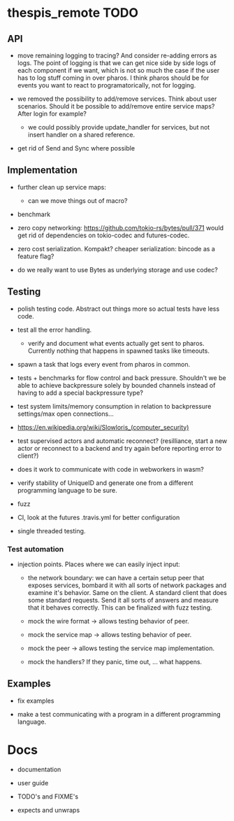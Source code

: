 # thespis_remote TODO



## API

- move remaining logging to tracing? And consider re-adding errors as logs. The point of logging is that
  we can get nice side by side logs of each component if we want, which is not so much the case if the
  user has to log stuff coming in over pharos. I think pharos should be for events you want to react to
  programatorically, not for logging.

- we removed the possibility to add/remove services. Think about user scenarios. Should it be possible
  to add/remove entire service maps? After login for example?
	- we could possibly provide update_handler for services, but not insert handler on a shared reference.

- get rid of Send and Sync where possible


## Implementation

- further clean up service maps:
  - can we move things out of macro?

- benchmark
- zero copy networking: https://github.com/tokio-rs/bytes/pull/371
  would get rid of dependencies on tokio-codec and futures-codec.
- zero cost serialization. Kompakt?
  cheaper serialization: bincode as a feature flag?
- do we really want to use Bytes as underlying storage and use codec?


## Testing

- polish testing code. Abstract out things more so actual tests have less code.
- test all the error handling.
	- verify and document what events actually get sent to pharos. Currently nothing that happens in spawned tasks like timeouts.

- spawn a task that logs every event from pharos in common.
- tests + benchmarks for flow control and back pressure. Shouldn't we be able to achieve backpressure solely by bounded channels instead of having to add a special backpressure type?

- test system limits/memory consumption in relation to backpressure settings/max open connections...

- https://en.wikipedia.org/wiki/Slowloris_(computer_security)

- test supervised actors and automatic reconnect? (resilliance, start a new actor or reconnect to a backend and try again before reporting error to client?)

- does it work to communicate with code in webworkers in wasm?
- verify stability of UniqueID and generate one from a different programming language to be sure.

- fuzz
- CI, look at the futures .travis.yml for better configuration
- single threaded testing.


### Test automation

- injection points. Places where we can easily inject input:
  - the network boundary: we can have a certain setup peer that exposes services, bombard it with all sorts of network packages and examine it's behavior. Same on the client. A standard client that does some standard requests. Send it all sorts of answers and measure that it behaves correctly.
    This can be finalized with fuzz testing.

  - mock the wire format -> allows testing behavior of peer.
  - mock the service map -> allows testing behavior of peer.

  - mock the peer -> allows testing the service map implementation.

  - mock the handlers? If they panic, time out, ... what happens.

## Examples

- fix examples

- make a test communicating with a program in a different programming language.


# Docs

- documentation
- user guide

- TODO's and FIXME's
- expects and unwraps
